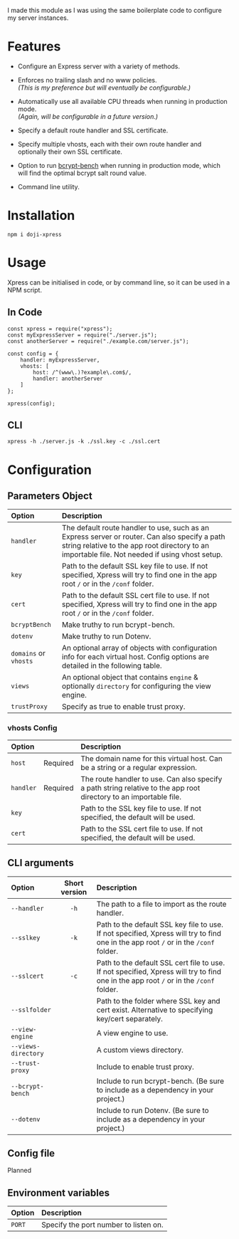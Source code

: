 I made this module as I was using the same boilerplate code to configure my server instances.

# Features

- Configure an Express server with a variety of methods.


- Enforces no trailing slash and no www policies.  
*(This is my preference but will eventually be configurable.)*


- Automatically use all available CPU threads when running in production mode.  
*(Again, will be configurable in a future version.)*


- Specify a default route handler and SSL certificate.


- Specify multiple vhosts, each with their own route handler and optionally their own SSL certificate.


- Option to run [bcrypt-bench](https://www.npmjs.com/package/bcrypt-bench) when running in production mode, which will find the optimal bcrypt salt round value.


- Command line utility.

# Installation

```
npm i doji-xpress
```

# Usage

Xpress can be initialised in code, or by command line, so it can be used in a NPM script.

## In Code

```
const xpress = require("xpress");
const myExpressServer = require("./server.js");
const anotherServer = require("./example.com/server.js");

const config = {
    handler: myExpressServer,
    vhosts: [
        host: /^(www\.)?example\.com$/,
        handler: anotherServer
    ]
};  

xpress(config);
```

## CLI

```
xpress -h ./server.js -k ./ssl.key -c ./ssl.cert
```

# Configuration

## Parameters Object

| Option        | Description
| :------------ | :----------
| `handler`     | The default route handler to use, such as an Express server or router. Can also specify a path string relative to the app root directory to an importable file. Not needed if using vhost setup.
| `key`         | Path to the default SSL key file to use. If not specified, Xpress will try to find one in the app root `/` or in the `/conf` folder.
| `cert`        | Path to the default SSL cert file to use. If not specified, Xpress will try to find one in the app root `/` or in the `/conf` folder.
| `bcryptBench` | Make truthy to run bcrypt-bench.
| `dotenv`      | Make truthy to run Dotenv.
| `domains` or `vhosts` | An optional array of objects with configuration info for each virtual host. Config options are detailed in the following table.
| `views`       | An optional object that contains `engine` & optionally `directory` for configuring the view engine. 
| `trustProxy`  | Specify as true to enable trust proxy.

### vhosts Config

| Option     |          | Description
| :--------- | :------: | :----------
| `host`     | Required | The domain name for this virtual host. Can be a string or a regular expression.
| `handler`  | Required | The route handler to use. Can also specify a path string relative to the app root directory to an importable file.
| `key`      |          | Path to the SSL key file to use. If not specified, the default will be used.
| `cert`     |          | Path to the SSL cert file to use. If not specified, the default will be used.

## CLI arguments

| Option      | Short version | Description
| :---------- | :-----------: | :----------
| `--handler` |     `-h`      | The path to a file to import as the route handler.
| `--sslkey`  |     `-k`      | Path to the default SSL key file to use. If not specified, Xpress will try to find one in the app root `/` or in the `/conf` folder.
| `--sslcert` |     `-c`      | Path to the default SSL cert file to use. If not specified, Xpress will try to find one in the app root `/` or in the `/conf` folder.
| `--sslfolder` |             | Path to the folder where SSL key and cert exist. Alternative to specifying key/cert separately.
| `--view-engine` |           | A view engine to use.
| `--views-directory` |       | A custom views directory.
| `--trust-proxy` |           | Include to enable trust proxy.
| `--bcrypt-bench` |          | Include to run bcrypt-bench. (Be sure to include as a dependency in your project.)
| `--dotenv` |                | Include to run Dotenv. (Be sure to include as a dependency in your project.)

## Config file

Planned

## Environment variables

| Option | Description
| :----- | :----------
| `PORT` | Specify the port number to listen on.
